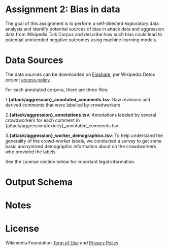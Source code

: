 # Assignment 2: Bias in data
The goal of this assignment is to perform a self-directed exploratory data analysis and identify potential sources of bias in attack data and aggression data from Wikipedia Talk Corpus and describe how such bias could lead to potential unintended negative outcomes using machine learning models.

# Data Sources
The data sources can be downloaded on [Figshare](https://figshare.com/projects/Wikipedia_Talk/16731), per Wikipedia Detox project [access policy](https://foundation.wikimedia.org/wiki/Open_access_policy). 

For each annotated corpora, there are three files:

1.**{attack/aggression}_annotated_comments.tsv**: Raw revisions and derived comments that were labelled by crowdworkers.

2.**{attack/aggression}_annotations.tsv**: Annotations labeled by several crowdworkers for each comment in {attack/aggression/toxicity}_annotated_comments.tsv.

3.**{attack/aggression}_worker_demographics.tsv**: To help understand the generality of the crowd-worker labels, we conducted a survey to get some basic anonymized demographic information about on the crowdworkers who provided the labels.

See the License section below for important legal information.

# Output Schema


# Notes


# License
Wikimedia Foundation [Term of Use](https://www.mediawiki.org/wiki/Wikimedia_REST_API#Terms_and_conditions) and [Privacy Policy](https://foundation.wikimedia.org/wiki/Privacy_policy)
